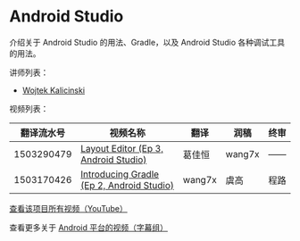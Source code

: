 # Android Studio

介绍关于 Android Studio 的用法、Gradle，以及 Android Studio 各种调试工具的用法。

讲师列表：

*   [Wojtek Kalicinski](https://plus.google.com/+WojtekKalicinski)

 
视频列表：

| 翻译流水号 | 视频名称 | 翻译 | 润稿 | 终审 |
| -- | -- | -- | -- | -- |
| 1503290479 | [Layout Editor (Ep 3, Android Studio)](1503290479-layout-editor-ep-3-android-studio.md)  | 葛佳恒 | wang7x | —— |
| 1503170426 | [Introducing Gradle (Ep 2, Android Studio)](1503170426-introducing-gradle-ep-2-android-studio.md)  | wang7x | 虞高 | 程路 |

[查看该项目所有视频（YouTube）](https://www.youtube.com/playlist?list=PLOU2XLYxmsILBTFkx5Fj_0TpUFKyZ1i7d)

查看更多关于 [Android 平台的视频（字幕组）](../index.md)